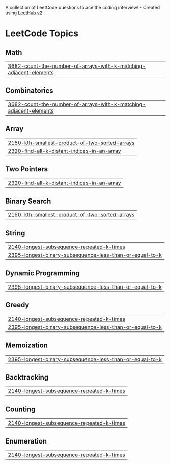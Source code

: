 A collection of LeetCode questions to ace the coding interview! - Created using [LeetHub v2](https://github.com/arunbhardwaj/LeetHub-2.0)
<!---LeetCode Topics Start-->
# LeetCode Topics
## Math
|  |
| ------- |
| [3682-count-the-number-of-arrays-with-k-matching-adjacent-elements](https://github.com/abhishekke45/leet-/tree/master/3682-count-the-number-of-arrays-with-k-matching-adjacent-elements) |
## Combinatorics
|  |
| ------- |
| [3682-count-the-number-of-arrays-with-k-matching-adjacent-elements](https://github.com/abhishekke45/leet-/tree/master/3682-count-the-number-of-arrays-with-k-matching-adjacent-elements) |
## Array
|  |
| ------- |
| [2150-kth-smallest-product-of-two-sorted-arrays](https://github.com/abhishekke45/leet-/tree/master/2150-kth-smallest-product-of-two-sorted-arrays) |
| [2320-find-all-k-distant-indices-in-an-array](https://github.com/abhishekke45/leet-/tree/master/2320-find-all-k-distant-indices-in-an-array) |
## Two Pointers
|  |
| ------- |
| [2320-find-all-k-distant-indices-in-an-array](https://github.com/abhishekke45/leet-/tree/master/2320-find-all-k-distant-indices-in-an-array) |
## Binary Search
|  |
| ------- |
| [2150-kth-smallest-product-of-two-sorted-arrays](https://github.com/abhishekke45/leet-/tree/master/2150-kth-smallest-product-of-two-sorted-arrays) |
## String
|  |
| ------- |
| [2140-longest-subsequence-repeated-k-times](https://github.com/abhishekke45/leet-/tree/master/2140-longest-subsequence-repeated-k-times) |
| [2395-longest-binary-subsequence-less-than-or-equal-to-k](https://github.com/abhishekke45/leet-/tree/master/2395-longest-binary-subsequence-less-than-or-equal-to-k) |
## Dynamic Programming
|  |
| ------- |
| [2395-longest-binary-subsequence-less-than-or-equal-to-k](https://github.com/abhishekke45/leet-/tree/master/2395-longest-binary-subsequence-less-than-or-equal-to-k) |
## Greedy
|  |
| ------- |
| [2140-longest-subsequence-repeated-k-times](https://github.com/abhishekke45/leet-/tree/master/2140-longest-subsequence-repeated-k-times) |
| [2395-longest-binary-subsequence-less-than-or-equal-to-k](https://github.com/abhishekke45/leet-/tree/master/2395-longest-binary-subsequence-less-than-or-equal-to-k) |
## Memoization
|  |
| ------- |
| [2395-longest-binary-subsequence-less-than-or-equal-to-k](https://github.com/abhishekke45/leet-/tree/master/2395-longest-binary-subsequence-less-than-or-equal-to-k) |
## Backtracking
|  |
| ------- |
| [2140-longest-subsequence-repeated-k-times](https://github.com/abhishekke45/leet-/tree/master/2140-longest-subsequence-repeated-k-times) |
## Counting
|  |
| ------- |
| [2140-longest-subsequence-repeated-k-times](https://github.com/abhishekke45/leet-/tree/master/2140-longest-subsequence-repeated-k-times) |
## Enumeration
|  |
| ------- |
| [2140-longest-subsequence-repeated-k-times](https://github.com/abhishekke45/leet-/tree/master/2140-longest-subsequence-repeated-k-times) |
<!---LeetCode Topics End-->